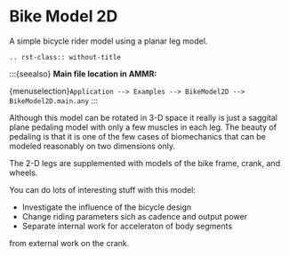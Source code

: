# Bike Model 2D

A simple bicycle rider model using a planar
leg model.

```{eval-rst}
.. rst-class:: without-title
```

:::{seealso}
**Main file location in AMMR:**

{menuselection}`Application --> Examples --> BikeModel2D --> BikeModel2D.main.any`
:::

Although this model can be rotated in 3-D space it really is just a saggital
plane pedaling model with only a few muscles in each leg. The beauty of
pedaling is that it is one of the few cases of biomechanics that can be modeled
reasonably on two dimensions only.

The 2-D legs are supplemented with models of the bike frame, crank, and
wheels.

You can do lots of interesting stuff with this model:

- Investigate the influence of the bicycle design
- Change riding parameters sich as cadence and output power
- Separate internal work for acceleraton of body segments

from external work on the crank.
